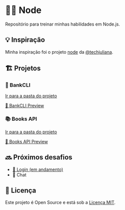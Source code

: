 # 🐢🚀 Node

Repositório para treinar minhas habilidades em Node.js.

## 💡 Inspiração

Minha inspiração foi o projeto [node](https://github.com/techjuliana/node) da [@techjuliana](https://github.com/techjuliana).

## 🏗️ Projetos

### 🏦 BankCLI

[Ir para a pasta do projeto](https://github.com/ricardospalves/node/tree/main/bank#readme)

[🎥 BankCLI Preview](https://github.com/ricardospalves/node/assets/7684963/5f51c122-af48-4e8e-b972-031e187cb120)

### 📚 Books API

[Ir para a pasta do projeto](https://github.com/ricardospalves/node/tree/main/books-api#readme)

[🎥 Books API Preview](https://github.com/ricardospalves/node/assets/7684963/85eb1549-a1dd-4d0c-8303-868f0f54b6d8)

## 🔜 Próximos desafios

- [🔐 Login (em andamento)](https://github.com/ricardospalves/node/tree/main/login)
- 💬 Chat

## 📝 Licença

Este projeto é Open Source e está sob a [Licença MIT](https://github.com/ricardospalves/node/blob/main/LICENSE).
